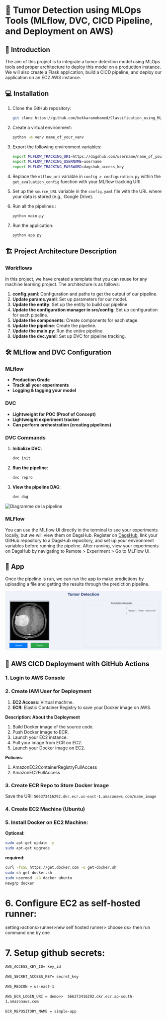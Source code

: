 # 🧠 Tumor Detection using MLOps Tools (MLflow, DVC, CICD Pipeline, and Deployment on AWS)

## 🎯 Introduction

The aim of this project is to integrate a tumor detection model using MLOps tools and proper architecture to deploy this model on a production instance. We will also create a Flask application, build a CICD pipeline, and deploy our application on an EC2 AWS instance.

## 💻 Installation

1. Clone the GitHub repository:
    ```bash
    git clone https://github.com/bekkaramohamed/Classification_using_MLflow_and_DVC
    ```

2. Create a virtual environment:
    ```bash
    python -m venv name_of_your_venv
    ```

3. Export the following environment variables:
    ```bash
    export MLFLOW_TRACKING_URI=https://dagshub.com/username/name_of_your_repository.mlflow
    export MLFLOW_TRACKING_USERNAME=username
    export MLFLOW_TRACKING_PASSWORD=dagshub_access_key
    ```

4. Replace the `mlflow_uri` variable in `config > configuration.py` within the `get_evaluation_config` function with your MLflow tracking URI.

5. Set up the `source_URL` variable in the `config.yaml` file with the URL where your data is stored (e.g., Google Drive).

6. Run all the pipelines : 
    ```bash
    python main.py
    ```
7. Run the application:
    ```bash
    python app.py
    ```

## 🏗️ Project Architecture Description

### Workflows

In this project, we have created a template that you can reuse for any machine learning project. The architecture is as follows:

1. **config.yaml**: Configuration and paths to get the output of our pipeline.
2. **Update params.yaml**: Set up parameters for our model.
3. **Update the entity**: Set up the entity to build our pipeline.
4. **Update the configuration manager in src/config**: Set up configuration for each pipeline.
5. **Update the components**: Create components for each stage.
6. **Update the pipeline**: Create the pipeline.
7. **Update the main.py**: Run the entire pipeline.
8. **Update the dvc.yaml**: Set up DVC for pipeline tracking.

## 🛠️ MLflow and DVC Configuration

### MLflow

- **Production Grade**
- **Track all your experiments**
- **Logging & tagging your model**

### DVC

- **Lightweight for POC (Proof of Concept)**
- **Lightweight experiment tracker**
- **Can perform orchestration (creating pipelines)**

### DVC Commands

1. **Initialize DVC**:
    ```bash
    dvc init
    ```

2. **Run the pipeline**:
    ```bash
    dvc repro
    ```

3. **View the pipeline DAG**:
    ```bash
    dvc dag
    ```

![Diagramme de la pipeline](templates/pipeline.png)

### MLFlow

You can use the MLflow UI directly in the terminal to see your experiments locally, but we will view them on DagsHub. Register on [DagsHub](https://dagshub.com/), link your GitHub repository to a DagsHub repository, and set up your environment variables before running the pipeline. After running, view your experiments on DagsHub by navigating to Remote > Experiment > Go to MLFlow UI.

## 🏥 App

Once the pipeline is run, we can run the app to make predictions by uploading a file and getting the results through the prediction pipeline.

![Diagramme de la pipeline](templates/app_running_example.png)


## 🚀 AWS CICD Deployment with GitHub Actions

### 1. Login to AWS Console

### 2. Create IAM User for Deployment

1. **EC2 Access**: Virtual machine.
2. **ECR**: Elastic Container Registry to save your Docker image on AWS.

**Description: About the Deployment**

1. Build Docker image of the source code.
2. Push Docker image to ECR.
3. Launch your EC2 instance.
4. Pull your image from ECR on EC2.
5. Launch your Docker image on EC2.

**Policies**:

1. AmazonEC2ContainerRegistryFullAccess
2. AmazonEC2FullAccess

### 3. Create ECR Repo to Store Docker Image

Save the URI: `566373416292.dkr.ecr.us-east-1.amazonaws.com/name_image`

### 4. Create EC2 Machine (Ubuntu)

### 5. Install Docker on EC2 Machine:

**Optional**:
```bash
sudo apt-get update -y
sudo apt-get upgrade

```

**required**:
```bash
curl -fsSL https://get.docker.com -o get-docker.sh
sudo sh get-docker.sh
sudo usermod -aG docker ubuntu
newgrp docker

```
# 6. Configure EC2 as self-hosted runner:
setting>actions>runner>new self hosted runner> choose os> then run command one by one


# 7. Setup github secrets:

    AWS_ACCESS_KEY_ID= key_id

    AWS_SECRET_ACCESS_KEY= secret_key

    AWS_REGION = us-east-1

    AWS_ECR_LOGIN_URI = demo>>  566373416292.dkr.ecr.ap-south-1.amazonaws.com

    ECR_REPOSITORY_NAME = simple-app
